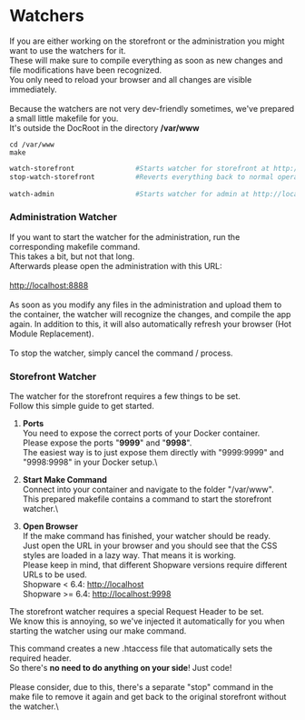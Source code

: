 # Watchers

If you are either working on the storefront or the administration you might want to use the watchers for it.\
These will make sure to compile everything as soon as new changes and file modifications have been recognized.\
You only need to reload your browser and all changes are visible immediately.\
\
Because the watchers are not very dev-friendly sometimes, we've prepared a small little makefile for you.\
It's outside the DocRoot in the directory **/var/www**

```
cd /var/www
make
```

```bash
watch-storefront               #Starts watcher for storefront at http://localhost
stop-watch-storefront          #Reverts everything back to normal operation
        
watch-admin                    #Starts watcher for admin at http://localhost:8888
```

### **Administration Watcher**

If you want to start the watcher for the administration, run the corresponding makefile command.\
This takes a bit, but not that long.\
Afterwards please open the administration with this URL:\
\
[http://localhost:8888](http://localhost:8888)\
\
As soon as you modify any files in the administration and upload them to the container, the watcher will recognize the changes, and compile the app again. In addition to this, it will also automatically refresh your browser (Hot Module Replacement).\
\
To stop the watcher, simply cancel the command / process.



### **Storefront Watcher**

The watcher for the storefront requires a few things to be set.\
Follow this simple guide to get started.

1. **Ports**\
   You need to expose the correct ports of your Docker container.\
   Please expose the ports "**9999**" and "**9998**".\
   The easiest way is to just expose them directly with "9999:9999" and "9998:9998" in your Docker setup.\

2. **Start Make Command**\
   Connect into your container and navigate to the folder "/var/www".\
   This prepared makefile contains a command to start the storefront watcher.\

3. **Open Browser**\
   If the make command has finished, your watcher should be ready.\
   Just open the URL in your browser and you should see that the CSS styles are loaded in a lazy way. That means it is working.\
   Please keep in mind, that different Shopware versions require different URLs to be used.\
   Shopware < 6.4: [http://localhost](http://localhost)\
   Shopware >= 6.4: [http://localhost:9998](http://localhost:9998)

The storefront watcher requires a special Request Header to be set.\
We know this is annoying, so we've injected it automatically for you when starting the watcher using our make command.

This command creates a new .htaccess file that automatically sets the required header.\
So there's **no need to do anything on your side**! Just code!\
\
Please consider, due to this, there's a separate "stop" command in the make file to remove it again and get back to the original storefront without the watcher.\
